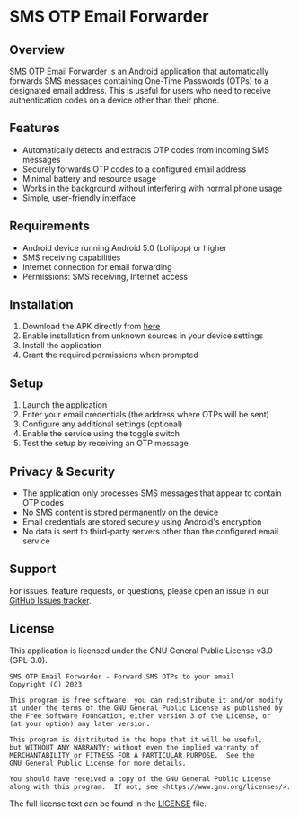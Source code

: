 # SMS OTP Email Forwarder

## Overview

SMS OTP Email Forwarder is an Android application that automatically forwards SMS messages containing One-Time Passwords (OTPs) to a designated email address. This is useful for users who need to receive authentication codes on a device other than their phone.

## Features

- Automatically detects and extracts OTP codes from incoming SMS messages
- Securely forwards OTP codes to a configured email address
- Minimal battery and resource usage
- Works in the background without interfering with normal phone usage
- Simple, user-friendly interface

## Requirements

- Android device running Android 5.0 (Lollipop) or higher
- SMS receiving capabilities
- Internet connection for email forwarding
- Permissions: SMS receiving, Internet access

## Installation

1. Download the APK directly from [here](https://github.com/aidanprior/SMS-OTP-Email-Forwarder/releases/latest/download/app-release.apk)
2. Enable installation from unknown sources in your device settings
3. Install the application
4. Grant the required permissions when prompted

## Setup

1. Launch the application
2. Enter your email credentials (the address where OTPs will be sent)
3. Configure any additional settings (optional)
4. Enable the service using the toggle switch
5. Test the setup by receiving an OTP message

## Privacy & Security

- The application only processes SMS messages that appear to contain OTP codes
- No SMS content is stored permanently on the device
- Email credentials are stored securely using Android's encryption
- No data is sent to third-party servers other than the configured email service

## Support

For issues, feature requests, or questions, please open an issue in our [GitHub Issues tracker](https://github.com/aidanprior/SMS-OTP-Email-Forwarder/issues).

## License

This application is licensed under the GNU General Public License v3.0 (GPL-3.0).

```
SMS OTP Email Forwarder - Forward SMS OTPs to your email
Copyright (C) 2023

This program is free software: you can redistribute it and/or modify
it under the terms of the GNU General Public License as published by
the Free Software Foundation, either version 3 of the License, or
(at your option) any later version.

This program is distributed in the hope that it will be useful,
but WITHOUT ANY WARRANTY; without even the implied warranty of
MERCHANTABILITY or FITNESS FOR A PARTICULAR PURPOSE.  See the
GNU General Public License for more details.

You should have received a copy of the GNU General Public License
along with this program.  If not, see <https://www.gnu.org/licenses/>.
```

The full license text can be found in the [LICENSE](LICENSE) file.
